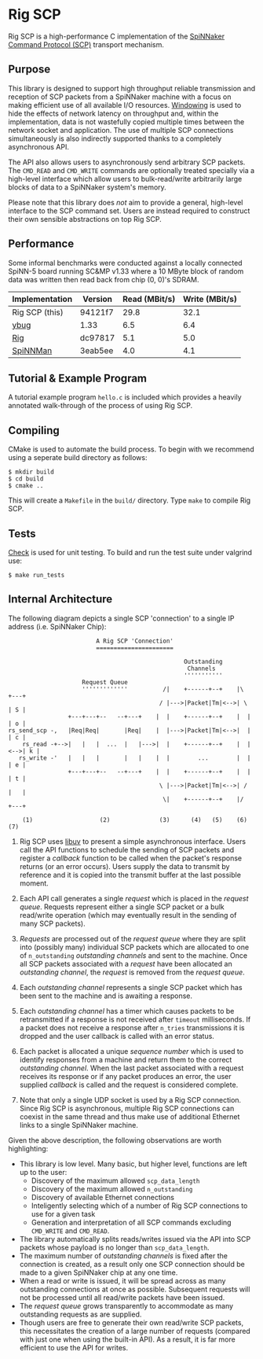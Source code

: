 Rig SCP
=======

Rig SCP is a high-performance C implementation of the [SpiNNaker Command
Protocol
(SCP)](https://spinnaker.cs.manchester.ac.uk/tiki-index.php?page=Application+note+5+-+SCP+Specification)
transport mechanism.

Purpose
-------

This library is designed to support high throughput reliable transmission and
reception of SCP packets from a SpiNNaker machine with a focus on making
efficient use of all available I/O resources.
[Windowing](http://en.wikipedia.org/wiki/TCP_tuning#Window_size) is used to hide
the effects of network latency on throughput and, within the implementation,
data is not wastefully copied multiple times between the network socket and
application. The use of multiple SCP connections simultaneously is also
indirectly supported thanks to a completely asynchronous API.


The API also allows users to asynchronously send arbitrary SCP packets.  The
`CMD_READ` and `CMD_WRITE` commands are optionally treated specially via a
high-level interface which allow users to bulk-read/write arbitrarily large
blocks of data to a SpiNNaker system's memory.

Please note that this library does *not* aim to provide a general, high-level
interface to the SCP command set. Users are instead required to construct their
own sensible abstractions on top Rig SCP.

Performance
-----------

Some informal benchmarks were conducted against a locally connected SpiNN-5
board running SC&MP v1.33 where a 10 MByte block of random data was written then
read back from chip (0, 0)'s SDRAM.

Implementation                                              | Version | Read (MBit/s) | Write (MBit/s)
----------------------------------------------------------- | ------- | ------------- | --------------
Rig SCP (this)                                              | 94121f7 | 29.8          | 32.1
[ybug](https://github.com/SpiNNakerManchester/ybug)         | 1.33    | 6.5           | 6.4
[Rig](https://github.com/project-rig/rig)                   | dc97817 | 5.1           | 5.0
[SpiNNMan](https://github.com/SpiNNakerManchester/SpiNNMan) | 3eab5ee | 4.0           | 4.1


Tutorial & Example Program
--------------------------

A tutorial example program `hello.c` is included which provides a heavily
annotated walk-through of the process of using Rig SCP.


Compiling
---------

CMake is used to automate the build process. To begin with we recommend using a
seperate build directory as follows:

    $ mkdir build
    $ cd build
    $ cmake ..

This will create a `Makefile` in the `build/` directory. Type `make` to compile
Rig SCP.


Tests
-----

[Check](http://check.sourceforge.net/) is used for unit testing. To build and
run the test suite under valgrind use:

    $ make run_tests


Internal Architecture
---------------------

The following diagram depicts a single SCP 'connection' to a single IP address
(i.e. SpiNNaker Chip):

	                         A Rig SCP 'Connection'
	                         ======================
	
	                                                  Outstanding
	                                                   Channels
	                                                  '''''''''''
	                     Request Queue
	                     '''''''''''''          /|    +------+--+    |\      +---+
	                                           / |--->|Packet|Tm|<-->| \     | S |
	                 +---+---+--   --+---+    |  |    +------+--+    |  |    | o |
	rs_send_scp -,   |Req|Req|       |Req|    |  |--->|Packet|Tm|<-->|  |    | c |
	    rs_read -+-->|   |   |  ...  |   |--->|  |    +------+--+    |  |<-->| k |
	   rs_write -'   |   |   |       |   |    |  |        ...        |  |    | e |
	                 +---+---+--   --+---+    |  |    +------+--+    |  |    | t |
	                                           \ |--->|Packet|Tm|<-->| /     |   |
	                                            \|    +------+--+    |/      +---+
	
	    (1)                   (2)              (3)      (4)   (5)    (6)      (7)


1. Rig SCP uses [libuv](http://docs.libuv.org/en/v1.x/) to present a simple
   asynchronous interface. Users call the API functions to schedule the sending
   of SCP packets and register a *callback* function to be called when the
   packet's response returns (or an error occurs). Users supply the data to
   transmit by reference and it is copied into the transmit buffer at the last
   possible moment.

2. Each API call generates a single *request* which is placed in the *request
   queue*. Requests represent either a single SCP packet or a bulk read/write
   operation (which may eventually result in the sending of many SCP packets).

3. *Requests* are processed out of the *request queue* where they are split into
   (possibly many) individual SCP packets which are allocated to one of
	 `n_outstanding` *outstanding channels* and sent to the machine. Once all SCP
	 packets associated with a *request* have been allocated an *outstanding
	 channel*, the *request* is removed from the *request queue*.

4. Each *outstanding channel* represents a single SCP packet which has been sent
   to the machine and is awaiting a response.

5. Each *outstanding channel* has a timer which causes packets to be
   retransmitted if a response is not received after `timeout` milliseconds. If
   a packet does not receive a response after `n_tries` transmissions it is
   dropped and the user callback is called with an error status.

6. Each packet is allocated a unique *sequence number* which is used to identify
   responses from a machine and return them to the correct *outstanding
   channel*. When the last packet associated with a request receives its
   response or if any packet produces an error, the user supplied *callback* is
   called and the request is considered complete.

7. Note that only a single UDP socket is used by a Rig SCP connection. Since Rig
   SCP is asynchronous, multiple Rig SCP connections can coexist in the same
   thread and thus make use of additional Ethernet links to a single SpiNNaker
   machine.

Given the above description, the following observations are worth highlighting:

* This library is low level. Many basic, but higher level, functions are left up
  to the user:
  * Discovery of the maximum allowed `scp_data_length`
  * Discovery of the maximum allowed `n_outstanding`
  * Discovery of available Ethernet connections
  * Inteligently selecting which of a number of Rig SCP connections to use for a
    given task
  * Generation and interpretation of all SCP commands excluding `CMD_WRITE` and
    `CMD_READ`.
* The library automatically splits reads/writes issued via the API into SCP
  packets whose payload is no longer than `scp_data_length`.
* The maximum number of *outstanding channels* is fixed after the connection is
  created, as a result only one SCP connection should be made to a given
  SpiNNaker chip at any one time.
* When a read or write is issued, it will be spread across as many outstanding
  connections at once as possible. Subsequent requests will not be processed
  until all read/write packets have been issued.
* The *request queue* grows transparently to accommodate as many outstanding
  requests as are supplied.
* Though users are free to generate their own read/write SCP packets, this
  necessitates the creation of a large number of requests (compared with just
  one when using the built-in API). As a result, it is far more efficient to
  use the API for writes.
